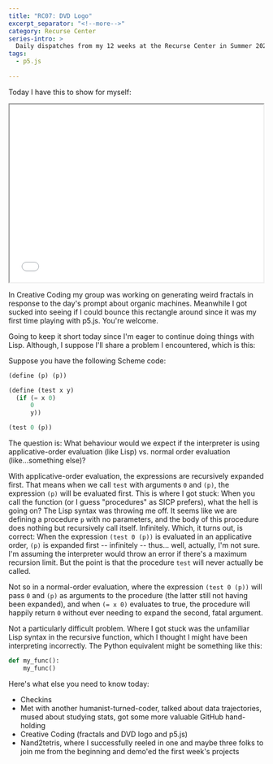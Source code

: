 ```yaml
---
title: "RC07: DVD Logo"
excerpt_separator: "<!--more-->"
category: Recurse Center
series-intro: >
  Daily dispatches from my 12 weeks at the Recurse Center in Summer 2023
tags:
  - p5.js
  
---
```


Today I have this to show for myself:

<iframe src="/assets/miniprojects/RC07_dvdmenu/index.html" width="500" height="350" scrolling="no"></iframe>

In Creative Coding my group was working on generating weird fractals in response to the day's prompt about organic machines. Meanwhile I got sucked into seeing if I could bounce this rectangle around since it was my first time playing with p5.js. You're welcome.

Going to keep it short today since I'm eager to continue doing things with Lisp. Although, I suppose I'll share a problem I encountered, which is this:

Suppose you have the following Scheme code:

```scheme
(define (p) (p))

(define (test x y)
  (if (= x 0)
      0
      y))

(test 0 (p))
```

The question is: What behaviour would we expect if the interpreter is using applicative-order evaluation (like Lisp) vs. normal order evaluation (like...something else)?

With applicative-order evaluation, the expressions are recursively expanded first. That means when we call `test` with arguments `0` and `(p)`, the expression `(p)` will be evaluated first. This is where I got stuck: When you call the function (or I guess "procedures" as SICP prefers), what the hell is going on? The Lisp syntax was throwing me off. It seems like we are defining a procedure `p` with no parameters, and the body of this procedure does nothing but recursively call itself. Infinitely. Which, it turns out, is correct: When the expression `(test 0 (p))` is evaluated in an applicative order, `(p)` is expanded first -- infinitely -- thus... well, actually, I'm not sure. I'm assuming the interpreter would throw an error if there's a maximum recursion limit. But the point is that the procedure `test` will never actually be called.

Not so in a normal-order evaluation, where the expression `(test 0 (p))` will pass `0` and `(p)` as arguments to the procedure (the latter still not having been expanded), and when `(= x 0)` evaluates to true, the procedure will happily return `0` without ever needing to expand the second, fatal argument.

Not a particularly difficult problem. Where I got stuck was the unfamiliar Lisp syntax in the recursive function, which I thought I might have been interpreting incorrectly. The Python equivalent might be something like this:

```python
def my_func():
    my_func()
```

Here's what else you need to know today:
- Checkins
- Met with another humanist-turned-coder, talked about data trajectories, mused about studying stats, got some more valuable GitHub hand-holding
- Creative Coding (fractals and DVD logo and p5.js)
- Nand2tetris, where I successfully reeled in one and maybe three folks to join me from the beginning and demo'ed the first week's projects
